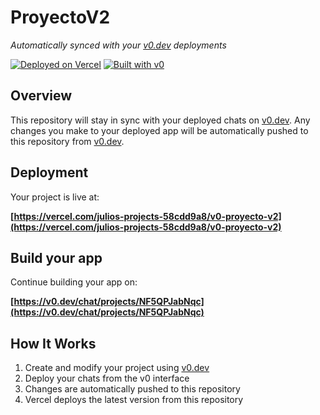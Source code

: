 # ProyectoV2

*Automatically synced with your [v0.dev](https://v0.dev) deployments*

[![Deployed on Vercel](https://img.shields.io/badge/Deployed%20on-Vercel-black?style=for-the-badge&logo=vercel)](https://vercel.com/julios-projects-58cdd9a8/v0-proyecto-v2)
[![Built with v0](https://img.shields.io/badge/Built%20with-v0.dev-black?style=for-the-badge)](https://v0.dev/chat/projects/NF5QPJabNqc)

## Overview

This repository will stay in sync with your deployed chats on [v0.dev](https://v0.dev).
Any changes you make to your deployed app will be automatically pushed to this repository from [v0.dev](https://v0.dev).

## Deployment

Your project is live at:

**[https://vercel.com/julios-projects-58cdd9a8/v0-proyecto-v2](https://vercel.com/julios-projects-58cdd9a8/v0-proyecto-v2)**

## Build your app

Continue building your app on:

**[https://v0.dev/chat/projects/NF5QPJabNqc](https://v0.dev/chat/projects/NF5QPJabNqc)**

## How It Works

1. Create and modify your project using [v0.dev](https://v0.dev)
2. Deploy your chats from the v0 interface
3. Changes are automatically pushed to this repository
4. Vercel deploys the latest version from this repository